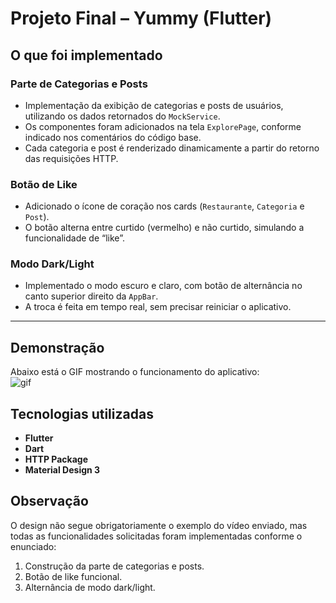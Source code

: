 # Projeto Final – Yummy (Flutter)

## O que foi implementado

### Parte de Categorias e Posts
- Implementação da exibição de categorias e posts de usuários, utilizando os dados retornados do `MockService`.
- Os componentes foram adicionados na tela `ExplorePage`, conforme indicado nos comentários do código base.
- Cada categoria e post é renderizado dinamicamente a partir do retorno das requisições HTTP.

### Botão de Like
- Adicionado o ícone de coração nos cards (`Restaurante`, `Categoria` e `Post`).
- O botão alterna entre curtido (vermelho) e não curtido, simulando a funcionalidade de “like”.

### Modo Dark/Light
- Implementado o modo escuro e claro, com botão de alternância no canto superior direito da `AppBar`.
- A troca é feita em tempo real, sem precisar reiniciar o aplicativo.

---

## Demonstração

Abaixo está o GIF mostrando o funcionamento do aplicativo:  
![gif](docs/demo.gif) 

## Tecnologias utilizadas
- **Flutter**
- **Dart**
- **HTTP Package**
- **Material Design 3**

## Observação
O design não segue obrigatoriamente o exemplo do vídeo enviado, 
mas todas as funcionalidades solicitadas foram implementadas conforme o enunciado:
1. Construção da parte de categorias e posts.
2. Botão de like funcional.
3. Alternância de modo dark/light.


